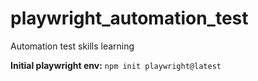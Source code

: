# playwright_automation_test
Automation test skills learning

**Initial playwright env:**
```npm init playwright@latest```
